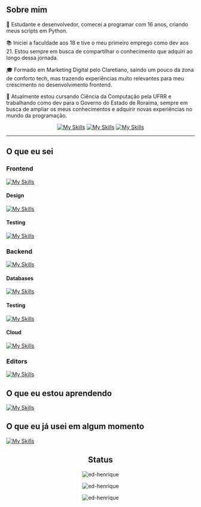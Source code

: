 ## Sobre mim

🚀 Estudante e desenvolvedor, comecei a programar com 16 anos, criando meus scripts em Python.

📚 Iniciei a faculdade aos 18 e tive o meu primeiro emprego como dev aos 21. Estou sempre em busca de compartilhar o conhecimento que adquiri ao longo dessa jornada.

🎓 Formado em Marketing Digital pelo Claretiano, saindo um pouco da zona de conforto tech, mas trazendo experiências muito relevantes para meu crescimento no desenvolvimento frontend.

🧩 Atualmente estou cursando Ciência da Computação pela UFRR e trabalhando como dev para o Governo do Estado de Roraima, sempre em busca de ampliar os meus conhecimentos e adquirir novas experiências no mundo da programação.

<div align="center">
  
  [![My Skills](https://skillicons.dev/icons?i=linkedin)](https://www.linkedin.com/in/ed-hfm/)
  [![My Skills](https://skillicons.dev/icons?i=devto)](https://dev.to/ed_henrique)
  [![My Skills](https://skillicons.dev/icons?i=github)](https://github.com/ed-henrique)

</div>

---

## O que eu sei

### Frontend

[![My Skills](https://skillicons.dev/icons?i=react,materialui,bootstrap,html,css,js,ts)](https://skillicons.dev)

#### Design

[![My Skills](https://skillicons.dev/icons?i=figma,ps)](https://skillicons.dev)

#### Testing

[![My Skills](https://skillicons.dev/icons?i=selenium)](https://skillicons.dev)

### Backend

[![My Skills](https://skillicons.dev/icons?i=bash,c,cs,cpp,cmake,dart,docker,express,flutter,git,linux,mongodb,nodejs,py)](https://skillicons.dev)

#### Databases

[![My Skills](https://skillicons.dev/icons?i=sequelize,supabase,mongodb,postgres,sqlite)](https://skillicons.dev)

#### Testing

[![My Skills](https://skillicons.dev/icons?i=jest)](https://skillicons.dev)

#### Cloud

[![My Skills](https://skillicons.dev/icons?i=aws,gcp,azure)](https://skillicons.dev)

### Editors

[![My Skills](https://skillicons.dev/icons?i=neovim,vscode,vim,lua)](https://skillicons.dev)

## O que eu estou aprendendo

[![My Skills](https://skillicons.dev/icons?i=django,flask,go,java,jquery,nginx,php,laravel,redis,rust,spring)](https://skillicons.dev)

## O que eu já usei em algum momento

[![My Skills](https://skillicons.dev/icons?i=dotnet,haskell,heroku,rabbitmq,regex,svelte,vue)](https://skillicons.dev)

<div align="center">

<h2>Status</h2>
  
<p><img src="https://github-readme-stats.vercel.app/api/top-langs?username=ed-henrique&show_icons=true&locale=en&layout=compact&hide=vhdl,cmake,assembly,c%2b%2b,html&hide_border=true&bg_color=0d1117&text_color=ffffff&title_color=ffffff&hide_title=true&langs_count=6&card_width=444" alt="ed-henrique" /></p>

<p><img src="https://github-readme-stats.vercel.app/api?username=ed-henrique&show_icons=true&locale=en&hide_border=true&bg_color=0d1117&text_color=ffffff&title_color=fb8c00&icon_color=fb8c00&hide_title=true" alt="ed-henrique" /></p>

<p><img src="https://github-readme-streak-stats.herokuapp.com?user=ed-henrique&theme=highcontrast&hide_border=true&background=0d1117" alt="ed-henrique" /></p>
  
</div>
